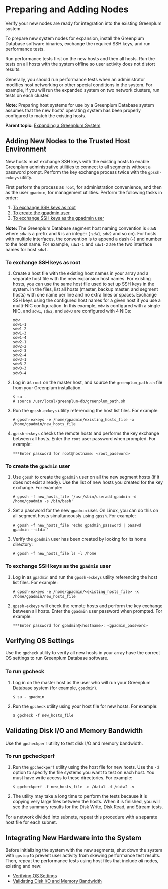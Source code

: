 # Preparing and Adding Nodes 

Verify your new nodes are ready for integration into the existing Greenplum system.

To prepare new system nodes for expansion, install the Greenplum Database software binaries, exchange the required SSH keys, and run performance tests.

Run performance tests first on the new hosts and then all hosts. Run the tests on all hosts with the system offline so user activity does not distort results.

Generally, you should run performance tests when an administrator modifies host networking or other special conditions in the system. For example, if you will run the expanded system on two network clusters, run tests on each cluster.

**Note:** Preparing host systems for use by a Greenplum Database system assumes that the new hosts' operating system has been properly configured to match the existing hosts.

**Parent topic:** [Expanding a Greenplum System](../expand/expand-main.html)

## Adding New Nodes to the Trusted Host Environment 

New hosts must exchange SSH keys with the existing hosts to enable Greenplum administrative utilities to connect to all segments without a password prompt. Perform the key exchange process twice with the `gpssh-exkeys` utility.

First perform the process as `root`, for administration convenience, and then as the user `gpadmin`, for management utilities. Perform the following tasks in order:

1.  [To exchange SSH keys as root](#no160715)
2.  [To create the gpadmin user](#no160595)
3.  [To exchange SSH keys as the gpadmin user](#sshexch_gpadmin)

**Note:** The Greenplum Database segment host naming convention is `sdwN` where `sdw` is a prefix and `N` is an integer \( `sdw1`, `sdw2` and so on\). For hosts with multiple interfaces, the convention is to append a dash \(`-`\) and number to the host name. For example, `sdw1-1` and `sdw1-2` are the two interface names for host `sdw1`.

### To exchange SSH keys as root 

1.  Create a host file with the existing host names in your array and a separate host file with the new expansion host names. For existing hosts, you can use the same host file used to set up SSH keys in the system. In the files, list all hosts \(master, backup master, and segment hosts\) with one name per line and no extra lines or spaces. Exchange SSH keys using the configured host names for a given host if you use a multi-NIC configuration. In this example, `mdw` is configured with a single NIC, and `sdw1`, `sdw2`, and `sdw3` are configured with 4 NICs:

    ```
    mdw
    sdw1-1
    sdw1-2
    sdw1-3
    sdw1-4
    sdw2-1
    sdw2-2
    sdw2-3
    sdw2-4
    sdw3-1
    sdw3-2
    sdw3-3
    sdw3-4
    ```

2.  Log in as `root` on the master host, and source the `greenplum_path.sh` file from your Greenplum installation.

    ```
    $ su - 
    # source /usr/local/greenplum-db/greenplum_path.sh
    ```

3.  Run the `gpssh-exkeys` utility referencing the host list files. For example:

    ```
    # gpssh-exkeys -e /home/gpadmin/existing_hosts_file -x 
    /home/gpadmin/new_hosts_file
    ```

4.  `gpssh-exkeys` checks the remote hosts and performs the key exchange between all hosts. Enter the `root` user password when prompted. For example:

    ```
    ***Enter password for root@hostname: <root_password>
    ```


### To create the `gpadmin` user 

1.  Use `gpssh` to create the `gpadmin` user on all the new segment hosts \(if it does not exist already\). Use the list of new hosts you created for the key exchange. For example:

    ```
    # gpssh -f new_hosts_file '/usr/sbin/useradd gpadmin -d 
    /home/gpadmin -s /bin/bash'
    ```

2.  Set a password for the new `gpadmin` user. On Linux, you can do this on all segment hosts simultaneously using `gpssh`. For example:

    ```
    # gpssh -f new_hosts_file 'echo gpadmin_password | passwd 
    gpadmin --stdin'
    ```

3.  Verify the `gpadmin` user has been created by looking for its home directory:

    ```
    # gpssh -f new_hosts_file ls -l /home
    ```


### To exchange SSH keys as the `gpadmin` user 

1.  Log in as `gpadmin` and run the `gpssh-exkeys` utility referencing the host list files. For example:

    ```
    # gpssh-exkeys -e /home/gpadmin/<existing_hosts_file> -x 
    /home/gpadmin/new_hosts_file
    ```

2.  `gpssh-exkeys` will check the remote hosts and perform the key exchange between all hosts. Enter the `gpadmin` user password when prompted. For example:

    ```
    ***Enter password for gpadmin@<hostname>: <gpadmin_password>
    ```


## Verifying OS Settings 

Use the `gpcheck` utility to verify all new hosts in your array have the correct OS settings to run Greenplum Database software.

### To run gpcheck 

1.  Log in on the master host as the user who will run your Greenplum Database system \(for example, `gpadmin`\).

    ```
    $ su - gpadmin
    ```

2.  Run the `gpcheck` utility using your host file for new hosts. For example:

    ```
    $ gpcheck -f new_hosts_file
    ```


## Validating Disk I/O and Memory Bandwidth 

Use the `gpcheckperf` utility to test disk I/O and memory bandwidth.

### To run gpcheckperf 

1.  Run the `gpcheckperf` utility using the host file for new hosts. Use the `-d` option to specify the file systems you want to test on each host. You must have write access to these directories. For example:

    ```
    $ gpcheckperf -f new_hosts_file -d /data1 -d /data2 -v 
    ```

2.  The utility may take a long time to perform the tests because it is copying very large files between the hosts. When it is finished, you will see the summary results for the Disk Write, Disk Read, and Stream tests.

For a network divided into subnets, repeat this procedure with a separate host file for each subnet.

## Integrating New Hardware into the System 

Before initializing the system with the new segments, shut down the system with `gpstop` to prevent user activity from skewing performance test results. Then, repeat the performance tests using host files that include *all* nodes, existing and new:

-   [Verifying OS Settings](#topic19)
-   [Validating Disk I/O and Memory Bandwidth](#topic20)

